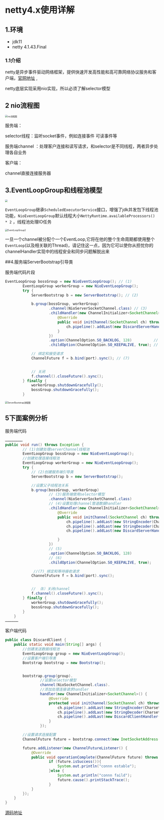 # netty4.x使用详解

## 1.环境

- jdk11
- netty 4.1.43.Final

### 1.1介绍

netty是异步事件驱动网络框架，提供快速开发高性能和高可靠网络协议服务和客户端，[官网地址](https://netty.io/index.html) ,

netty底层实现采用nio实现，所以必须了解selector模型

## 2 nio流程图



<img src="/images/nio流程图.png" alt="nio流程图" style="zoom:50%;" />



服务端：

selector线程：监听socket事件，例如连接事件 可读事件等

服务端channel ：处理客户连接和读写请求，和selector是不同线程，两者异步处理各自业务

客户端：

channel直接连接服务器

## 3.EventLoopGroup和线程池模型

<img src="images/eventLoop.png" style="zoom:50%;" />







`EventLoopGroup`继承`ScheduledExecutorService`接口，增强了jdk并发包下线程池功能，`NioEventLoopGroup`默认线程大小`NettyRuntime.availableProcessors() * 2` ，线程池处理IO任务

<img src="images/EventLoopGroup2.png" alt="EventLoopGroup2" style="zoom:50%;" />

一旦一个channel被分配个一个EventLoop,它将在他的整个生命周期都使用整个`EventLoop`(以及相关联的Thread)，请记住这一点，因为它可以使你从担忧你的channelHandler实现中的线程安全和同步问题解脱出来



##4.服务端ServerBootstrap引导类

服务端代码片段

```java
EventLoopGroup bossGroup = new NioEventLoopGroup(); // (1)
        EventLoopGroup workerGroup = new NioEventLoopGroup();
        try {
            ServerBootstrap b = new ServerBootstrap(); // (2)

            b.group(bossGroup, workerGroup)
                    .channel(NioServerSocketChannel.class) // (3)
                    .childHandler(new ChannelInitializer<SocketChannel>() { // (4)
                        @Override
                        public void initChannel(SocketChannel ch) throws Exception {
                            ch.pipeline().addLast(new DiscardServerHandler());
                        }
                    })
                    .option(ChannelOption.SO_BACKLOG, 128)          // (5)
                    .childOption(ChannelOption.SO_KEEPALIVE, true); // (6)

            // 绑定和接受请求
            ChannelFuture f = b.bind(port).sync(); // (7)

          
            // 关闭
            f.channel().closeFuture().sync();
        } finally {
            workerGroup.shutdownGracefully();
            bossGroup.shutdownGracefully();
        }
```

<img src="images/ServerBootstrap流程图.png" alt="ServerBootstrap流程图" style="zoom:50%;" />

## 5下面案例分析

服务端代码

```java
……………………   
public void run() throws Exception {
        // (1)创建处理serverChannel线程池
        EventLoopGroup bossGroup = new NioEventLoopGroup();
        //创建处理连接线程池
        EventLoopGroup workerGroup = new NioEventLoopGroup();
        try {
            // (2)创建服务端引导类
            ServerBootstrap b = new ServerBootstrap();

            //设置父子线程池关系
            b.group(bossGroup, workerGroup)
                    // (3)服务端使用selector模型
                    .channel(NioServerSocketChannel.class)
                    // (4)设置处理channel管道数据handler
                    .childHandler(new ChannelInitializer<SocketChannel>() {
                        @Override
                        public void initChannel(SocketChannel ch) throws Exception {
                            ch.pipeline().addLast(new StringEncoder(CharsetUtil.UTF_8));
                            ch.pipeline().addLast(new StringDecoder(CharsetUtil.UTF_8));
                            ch.pipeline().addLast(new DiscardServerHandler());

                        }
                    })
                    // (5)
                    .option(ChannelOption.SO_BACKLOG, 128)
                    // (6)
                    .childOption(ChannelOption.SO_KEEPALIVE, true);

             //(7) 绑定和等待接收请求
            ChannelFuture f = b.bind(port).sync();


            // （8）关闭channel
            f.channel().closeFuture().sync();
        } finally {
            workerGroup.shutdownGracefully();
            bossGroup.shutdownGracefully();
        }
    }
………………
```

客户端代码

```java
public class DiscardClient {
    public static void main(String[] args) {
        //创建发送数据线程池
        EventLoopGroup group = new NioEventLoopGroup();
        //设置客户端引导类
        Bootstrap bootstrap = new Bootstrap();


        bootstrap.group(group).
                //设置selector模型
                channel(NioSocketChannel.class).
                //添加处理连接请求handler
                handler(new ChannelInitializer<SocketChannel>() {
                    @Override
                    protected void initChannel(SocketChannel ch) throws Exception {
                        ch.pipeline().addLast(new StringEncoder(CharsetUtil.UTF_8));
                        ch.pipeline().addLast(new StringDecoder(CharsetUtil.UTF_8));
                        ch.pipeline().addLast(new DiscardClientHandler());
                    }
                });

        //设置请求连接配置
        ChannelFuture future = bootstrap.connect(new InetSocketAddress("127.0.0.1",8088));

        future.addListener(new ChannelFutureListener() {
            @Override
            public void operationComplete(ChannelFuture future) throws Exception {
                    if (future.isSuccess()){
                        System.out.println("connn estable");
                    }else {
                        System.out.println("connn faild");
                        future.cause().printStackTrace();
                    }
            }
        });
    }
}
```

[源码地址](https://github.com/knowledgeAlan/arts-twevle/tree/master/arts-twevle)
